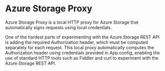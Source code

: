 ﻿Azure Storage Proxy
===
Azure Storage Proxy is a local HTTP proxy for Azure Storage that automatically signs requests using local credentials.

One of the hardest parts of experimenting with the Azure Storage REST API is adding the required Authorization header,
which must be computed separately for each request. This local proxy automatically computes the Authorization header
using credentials provided in App.config, enabling the use of standard HTTP tools such as Fiddler and curl to experiment
with the Azure Storage REST API.
